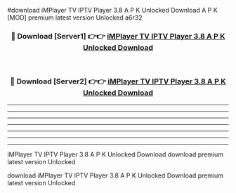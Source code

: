 #download iMPlayer TV IPTV Player 3.8 A P K Unlocked Download A P K [MOD] premium latest version Unlocked a6r32 



<div align="center">
<h3>🔴 Download [Server1] 👉👉 <a href="https://apkdownload1.web.app/">iMPlayer TV IPTV Player 3.8 A P K Unlocked Download</a></h3><br>

<h3>🔴 Download [Server2] 👉👉 <a href="https://apkdownload1.web.app/">iMPlayer TV IPTV Player 3.8 A P K Unlocked Download</a></h3>
</div>





----------------------------------------------------------

----------------------------------------------------------

----------------------------------------------------------

----------------------------------------------------------

----------------------------------------------------------

----------------------------------------------------------

----------------------------------------------------------

iMPlayer TV IPTV Player 3.8 A P K Unlocked Download download premium latest version Unlocked

download iMPlayer TV IPTV Player 3.8 A P K Unlocked Download premium latest version Unlocked
